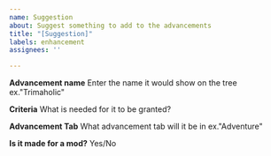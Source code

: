 ```yaml
---
name: Suggestion
about: Suggest something to add to the advancements
title: "[Suggestion]"
labels: enhancement
assignees: ''

---
```


**Advancement name**
Enter the name it would show on the tree ex."Trimaholic"

**Criteria**
What is needed for it to be granted?

**Advancement Tab**
What advancement tab will it be in ex."Adventure"

**Is it made for a mod?**
Yes/No
